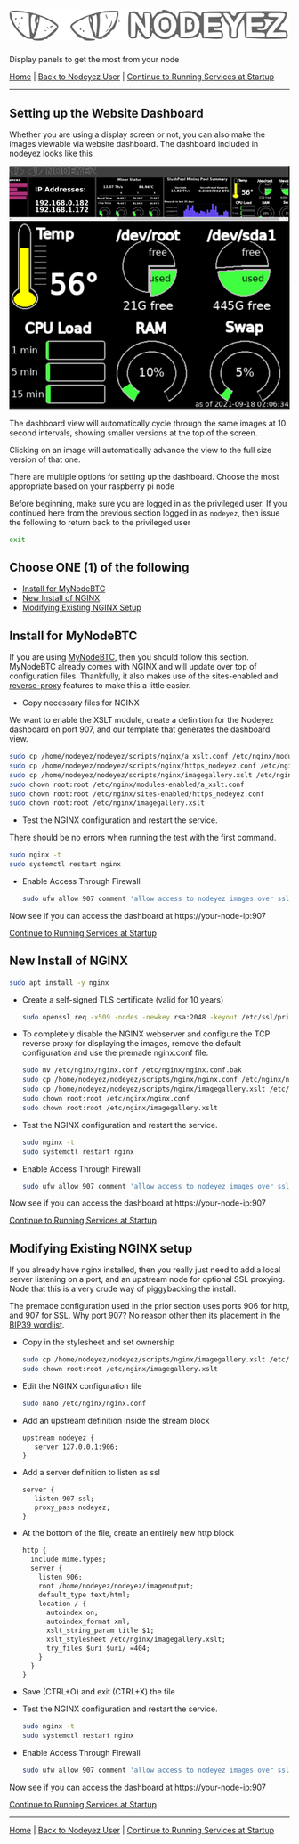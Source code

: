 # ![Nodeyez](../images/nodeyez.svg)
Display panels to get the most from your node

[Home](../README.md) | [Back to Nodeyez User](./install-4-nodeyez.md) | [Continue to Running Services at Startup](./install-6-runatstartup.md)

---

## Setting up the Website Dashboard

Whether you are using a display screen or not, you can also make the images 
viewable via website dashboard.  The dashboard included in nodeyez looks like
this

![sample image of dashboard](../images/websitedashboard.png)

The dashboard view will automatically cycle through the same images at 10 second
intervals, showing smaller versions at the top of the screen.  

Clicking on an image will automatically advance the view to the full size 
version of that one.

There are multiple options for setting up the dashboard.  Choose the most
appropriate based on your raspberry pi node

Before beginning, make sure you are logged in as the privileged user.  If you
continued here from the previous section logged in as `nodeyez`, then issue
the following to return back to the privileged user

   ```sh
   exit
   ```

## Choose ONE (1) of the following

- [Install for MyNodeBTC](#install-for-mynodebtc)
- [New Install of NGINX](#new-install-of-nginx)
- [Modifying Existing NGINX Setup](#modifying-existing-nginx-setup)

## Install for MyNodeBTC

If you are using [MyNodeBTC](https://mynodebtc.com/), then you should follow 
this section.  MyNodeBTC already comes with NGINX and will update over top of 
configuration files. Thankfully, it also makes use of the sites-enabled and 
[reverse-proxy](https://docs.nginx.com/nginx/admin-guide/web-server/reverse-proxy/) 
features to make this a little easier.

* Copy necessary files for NGINX

We want to enable the XSLT module, create a definition for the Nodeyez 
dashboard on port 907, and our template that generates the dashboard view.

   ```sh
   sudo cp /home/nodeyez/nodeyez/scripts/nginx/a_xslt.conf /etc/nginx/modules-enabled/a_xslt.conf
   sudo cp /home/nodeyez/nodeyez/scripts/nginx/https_nodeyez.conf /etc/nginx/sites-enabled/https_nodeyez.conf
   sudo cp /home/nodeyez/nodeyez/scripts/nginx/imagegallery.xslt /etc/nginx/imagegallery.xslt
   sudo chown root:root /etc/nginx/modules-enabled/a_xslt.conf
   sudo chown root:root /etc/nginx/sites-enabled/https_nodeyez.conf
   sudo chown root:root /etc/nginx/imagegallery.xslt
   ```

* Test the NGINX configuration and restart the service.

There should be no errors when running the test with the first command.

   ```sh
   sudo nginx -t
   sudo systemctl restart nginx
   ```
  
* Enable Access Through Firewall

   ```sh
   sudo ufw allow 907 comment 'allow access to nodeyez images over ssl'
   ```
 
Now see if you can access the dashboard at https://your-node-ip:907

[Continue to Running Services at Startup](./install-6-runatstartup.md)


## New Install of NGINX

   ```sh
   sudo apt install -y nginx
   ```

* Create a self-signed TLS certificate (valid for 10 years)

   ```sh
   sudo openssl req -x509 -nodes -newkey rsa:2048 -keyout /etc/ssl/private/nginx-selfsigned.key -out /etc/ssl/certs/nginx-selfsigned.crt -subj "/CN=localhost" -days 3650
   ```

* To completely disable the NGINX webserver and configure the TCP reverse proxy
  for displaying the images, remove the default configuration and use the 
  premade nginx.conf file.

   ```sh
   sudo mv /etc/nginx/nginx.conf /etc/nginx/nginx.conf.bak
   sudo cp /home/nodeyez/nodeyez/scripts/nginx/nginx.conf /etc/nginx/nginx.conf
   sudo cp /home/nodeyez/nodeyez/scripts/nginx/imagegallery.xslt /etc/nginx/imagegallery.xslt
   sudo chown root:root /etc/nginx/nginx.conf
   sudo chown root:root /etc/nginx/imagegallery.xslt
   ```

* Test the NGINX configuration and restart the service.

   ```sh
   sudo nginx -t
   sudo systemctl restart nginx
   ```

* Enable Access Through Firewall

   ```sh
   sudo ufw allow 907 comment 'allow access to nodeyez images over ssl'
   ```
 
Now see if you can access the dashboard at https://your-node-ip:907

[Continue to Running Services at Startup](./install-6-runatstartup.md)

## Modifying Existing NGINX setup

If you already have nginx installed, then you really just need to add a local 
server listening on a port, and an upstream node for optional SSL proxying.  
Node that this is a very crude way of piggybacking the install.

The premade configuration used in the prior section uses ports 906 for http, and
907 for SSL.  Why port 907? No reason other then its placement in the 
[BIP39 wordlist](https://github.com/bitcoin/bips/blob/master/bip-0039/english.txt#L907).

* Copy in the stylesheet and set ownership

   ```sh
   sudo cp /home/nodeyez/nodeyez/scripts/nginx/imagegallery.xslt /etc/nginx/imagegallery.xslt
   sudo chown root:root /etc/nginx/imagegallery.xslt
   ```

* Edit the NGINX configuration file

   ```sh
   sudo nano /etc/nginx/nginx.conf
   ```
  
* Add an upstream definition inside the stream block

   ```nginx
   upstream nodeyez {
      server 127.0.0.1:906;
   }
   ```

* Add a server definition to listen as ssl

   ```nginx
   server {
      listen 907 ssl;
      proxy_pass nodeyez;
   }
   ```
  
* At the bottom of the file, create an entirely new http block

   ```nginx
   http {
     include mime.types;
     server {
       listen 906;
       root /home/nodeyez/nodeyez/imageoutput;
       default_type text/html;
       location / {
         autoindex on;
         autoindex_format xml;
         xslt_string_param title $1;
         xslt_stylesheet /etc/nginx/imagegallery.xslt;
         try_files $uri $uri/ =404;
       }
     }
   }
   ```
  
* Save (CTRL+O) and exit (CTRL+X) the file

* Test the NGINX configuration and restart the service.

   ```sh
   sudo nginx -t
   sudo systemctl restart nginx
   ```

* Enable Access Through Firewall

   ```sh
   sudo ufw allow 907 comment 'allow access to nodeyez images over ssl'
   ```
 
Now see if you can access the dashboard at https://your-node-ip:907

[Continue to Running Services at Startup](./install-6-runatstartup.md)

---

[Home](../README.md) | [Back to Nodeyez User](./install-4-nodeyez.md) | [Continue to Running Services at Startup](./install-6-runatstartup.md)

